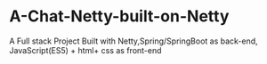 # A-Chat-Netty-built-on-Netty
A Full stack Project Built with Netty,Spring/SpringBoot as back-end, JavaScript(ES5) + html+ css as front-end
